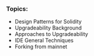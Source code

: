### Topics:
- Design Patterns for Solidity
- Upgradeability Background
- Approaches to Upgradeability
- IDE General Techniques
- Forking from mainnet
